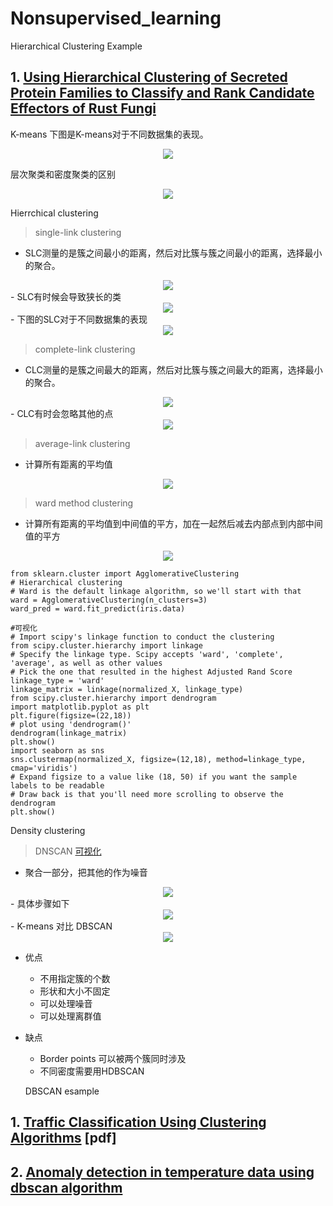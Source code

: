 # Nonsupervised_learning

Hierarchical Clustering Example

## 1. [Using Hierarchical Clustering of Secreted Protein Families to Classify and Rank Candidate Effectors of Rust Fungi](https://journals.plos.org/plosone/article?id=10.1371/journal.pone.0029847)



K-means
下图是K-means对于不同数据集的表现。
<div align=center><img src=resources/1.png></div>

层次聚类和密度聚类的区别
<div align=center><img src=resources/2.png></div>

Hierrchical clustering
>single-link clustering 
- SLC测量的是簇之间最小的距离，然后对比簇与簇之间最小的距离，选择最小的聚合。
<div align=center><img src=resources/3.png></div>
- SLC有时候会导致狭长的类
<div align=center><img src=resources/4.png></div>
- 下图的SLC对于不同数据集的表现
<div align=center><img src=resources/5.png></div>

>complete-link clustering
- CLC测量的是簇之间最大的距离，然后对比簇与簇之间最大的距离，选择最小的聚合。
<div align=center><img src=resources/6.png></div>
- CLC有时会忽略其他的点
<div align=center><img src=resources/7.png></div>

>average-link clustering
- 计算所有距离的平均值
<div align=center><img src=resources/8.png></div>

>ward method clustering
- 计算所有距离的平均值到中间值的平方，加在一起然后减去内部点到内部中间值的平方
<div align=center><img src=resources/9.png></div>

``` 
from sklearn.cluster import AgglomerativeClustering
# Hierarchical clustering
# Ward is the default linkage algorithm, so we'll start with that
ward = AgglomerativeClustering(n_clusters=3)
ward_pred = ward.fit_predict(iris.data)

#可视化
# Import scipy's linkage function to conduct the clustering
from scipy.cluster.hierarchy import linkage
# Specify the linkage type. Scipy accepts 'ward', 'complete', 'average', as well as other values
# Pick the one that resulted in the highest Adjusted Rand Score
linkage_type = 'ward'
linkage_matrix = linkage(normalized_X, linkage_type)
from scipy.cluster.hierarchy import dendrogram
import matplotlib.pyplot as plt
plt.figure(figsize=(22,18))
# plot using 'dendrogram()'
dendrogram(linkage_matrix)
plt.show()
import seaborn as sns
sns.clustermap(normalized_X, figsize=(12,18), method=linkage_type, cmap='viridis')
# Expand figsize to a value like (18, 50) if you want the sample labels to be readable
# Draw back is that you'll need more scrolling to observe the dendrogram
plt.show()
```


Density clustering
>DNSCAN [可视化](https://www.naftaliharris.com/blog/visualizing-dbscan-clustering/)
- 聚合一部分，把其他的作为噪音
<div align=center><img src=resources/10.png></div>
- 具体步骤如下
<div align=center><img src=resources/11.png></div>
- K-means 对比 DBSCAN
<div align=center><img src=resources/12.png></div>

- 优点
  - 不用指定簇的个数
  - 形状和大小不固定
  - 可以处理噪音
  - 可以处理离群值
  
- 缺点
  - Border points 可以被两个簇同时涉及
  - 不同密度需要用HDBSCAN
  
  DBSCAN esample
## 1. [Traffic Classification Using Clustering Algorithms](https://pages.cpsc.ucalgary.ca/~mahanti/papers/clustering.pdf) [pdf]

## 2. [Anomaly detection in temperature data using dbscan algorithm](https://ieeexplore.ieee.org/abstract/document/5946052/)
